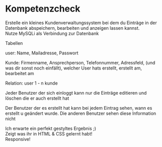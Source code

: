 # Kompetenzcheck


Erstelle ein kleines Kundenverwaltungssystem bei dem du Einträge in der Datenbank abspeichern, bearbeiten und anzeigen lassen kannst.<br>
Nutze MySQLi als Verbindung zur Datenbank

Tabellen

user: Name, Mailadresse, Passwort

Kunde: Firmenname, Ansprechperson, Telefonnummer, Adressfeld, (und was dir sonst noch einfällt), welcher User hats erstellt, erstellt am, bearbeitet am

Relation: user 1 - n kunde

Jeder Benutzer der sich einloggt kann nur die Einträge editieren und löschen die er auch erstellt hat

Der Benutzer der es erstellt hat kann bei jedem Eintrag sehen, wann es erstellt u geändert wurde. Die anderen Benutzer sehen diese Information nicht

Ich erwarte ein perfekt gestyltes Ergebnis ;)<br>
Zeigt was ihr in HTML & CSS gelernt habt!<br>
Responsive!
